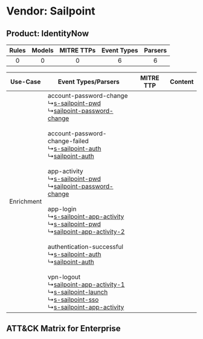 Vendor: Sailpoint
=================
Product: IdentityNow
--------------------
| Rules | Models | MITRE TTPs | Event Types | Parsers |
|:-----:|:------:|:----------:|:-----------:|:-------:|
|   0   |   0    |     0      |      6      |    6    |

|  Use-Case  | Event Types/Parsers    | MITRE TTP | Content    |
|:----------:| ---- | --------- | ---- |
| Enrichment |  account-password-change<br> ↳[s-sailpoint-pwd](Ps/pC_ssailpointpwd.md)<br> ↳[sailpoint-password-change](Ps/pC_sailpointpasswordchange.md)<br><br> account-password-change-failed<br> ↳[s-sailpoint-auth](Ps/pC_ssailpointauth.md)<br> ↳[sailpoint-auth](Ps/pC_sailpointauth.md)<br><br> app-activity<br> ↳[s-sailpoint-pwd](Ps/pC_ssailpointpwd.md)<br> ↳[sailpoint-password-change](Ps/pC_sailpointpasswordchange.md)<br><br> app-login<br> ↳[s-sailpoint-app-activity](Ps/pC_ssailpointappactivity.md)<br> ↳[s-sailpoint-pwd](Ps/pC_ssailpointpwd.md)<br> ↳[sailpoint-app-activity-2](Ps/pC_sailpointappactivity2.md)<br><br> authentication-successful<br> ↳[s-sailpoint-auth](Ps/pC_ssailpointauth.md)<br> ↳[sailpoint-auth](Ps/pC_sailpointauth.md)<br><br> vpn-logout<br> ↳[sailpoint-app-activity-1](Ps/pC_sailpointappactivity1.md)<br> ↳[s-sailpoint-launch](Ps/pC_ssailpointlaunch.md)<br> ↳[s-sailpoint-sso](Ps/pC_ssailpointsso.md)<br> ↳[s-sailpoint-app-activity](Ps/pC_ssailpointappactivity.md)<br> |    | [](RM/r_m_sailpoint_identitynow_Enrichment.md) |

ATT&CK Matrix for Enterprise
----------------------------
